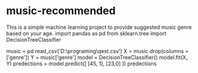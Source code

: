 # music-recommended
This is a simple machine learning project to provide suggested music genre based on your age.
import pandas as pd
from sklearn.tree import DecisionTreeClassifier

music = pd.read_csv('D:\programing\qest.csv')
X = music.drop(columns = ['genre'])
Y = music['genre']
model = DecisionTreeClassifier()
model.fit(X, Y)
predections = model.predict([ [45, 1], [23,0] ])
predections 
